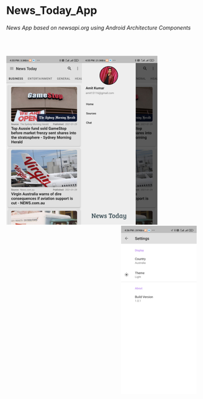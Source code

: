 # News_Today_App
###### News App based on newsapi.org using Android Architecture Components
<br>
<br>
<img src="Home_page.jpg" alt="drawing" width="200" margin="20"/><img src="Navigation_Drawer.jpg" alt="drawing" width="200" margin="20"/><img src="Settings_page.jpg" alt="drawing" width="200" margin="20" style="float:right"/><br>
